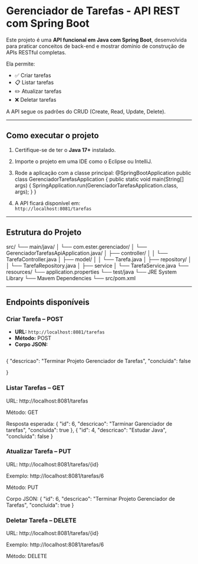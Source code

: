 # Gerenciador de Tarefas - API REST com Spring Boot

Este projeto é uma **API funcional em Java com Spring Boot**, desenvolvida para praticar conceitos de back-end e mostrar domínio de construção de APIs RESTful completas.

Ela permite:

- ✅ Criar tarefas
- 📋 Listar tarefas
- ✏️ Atualizar tarefas
- ❌ Deletar tarefas

A API segue os padrões do CRUD (Create, Read, Update, Delete).

---

## Como executar o projeto

1. Certifique-se de ter o **Java 17+** instalado.

2. Importe o projeto em uma IDE como o Eclipse ou IntelliJ.
   
3. Rode a aplicação com a classe principal:
@SpringBootApplication
public class GerenciadorTarefasApplication {
public static void main(String[] args) {
SpringApplication.run(GerenciadorTarefasApplication.class, args);
}
}

4. A API ficará disponível em:  
`http://localhost:8081/tarefas`

---

## Estrutura do Projeto
src/
└── main/java/
│ └── com.ester.gerenciador/
│ └── GerenciadorTarefasApiApplication.java/
│ ├── controller/
│ │ └── TarefaController.java
│ ├── model/
│ │ └── Tarefa.java
│ ├── repository/
│ │ └──  TarefaRepository.java
│ ├── service
│   └── TarefaService.java
└── resources/
  └── application.properties
└── test/java
└── JRE System Library
└── Mavem Dependencies
└── src/pom.xml

---

## Endpoints disponíveis

### Criar Tarefa – POST
- **URL:** `http://localhost:8081/tarefas`
- **Método:** POST  
- **Corpo JSON:**
  ```json
{
  "descricao": "Terminar Projeto Gerenciador de Tarefas",
  "concluida": false

}

### Listar Tarefas – GET
URL: http://localhost:8081/tarefas

Método: GET

Resposta esperada:
   {
    "id": 6,
    "descricao": "Tarminar Garenciador de tarefas",
    "concluida": true
  },
  {
    "id": 4,
    "descricao": "Estudar Java",
    "concluida": false
}


### Atualizar Tarefa – PUT
URL: http://localhost:8081/tarefas/{id}

Exemplo: http://localhost:8081/tarefas/6

Método: PUT

Corpo JSON:
{
    "id": 6,
    "descricao": "Terminar Projeto Gerenciador de Tarefas",
    "concluida": true
}

### Deletar Tarefa – DELETE
URL: http://localhost:8081/tarefas/{id}

Exemplo: http://localhost:8081/tarefas/6

Método: DELETE


